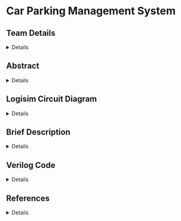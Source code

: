 # Car Parking Management System

## Team Details
<details>
<summary>Details</summary>
    
> *  Semester: 3rd Sem B. Tech. CSE
> * Section: S1

* Member-1:Konatham Naga Mukesh,221CS132 ```konathamnagamukesh.221cs132.nitk.edu.in```
* Member-2:Lakkimsetti Sreayas,221CS134,```mrlakkimsettisreyas.221cs134@nitk.edu.in```
* Member-3:Tanay Shekokar,221CS159,```tanayshekokar.221cs159@nitk.edu.in```

</details>

## Abstract
<details>
<summary>Details</summary>
With the growing issues of urbanization and limited parking resources, developing a user-friendly Parking Management System is critical. This project provides a comprehensive system that combines parking slot occupancy detection and real-time slot availability display, with the user experience and parking facility efficiency as the top priorities. This method aims to address frequent urban difficulties such as traffic congestion and long parking search periods, which annoy vehicle owners. By utilizing modern occupancy sensors, central control units, and digital displays, we hope to simplify the parking experience. It detects car presence reliably, updates real-time slot availability, and communicates this information to users, minimizing the time and effort required to find a parking spot. Our unique contribution is the seamless integration of these components, which improves customer pleasure while optimizing space utilization. The system keeps track of entry and exit times, which can be utilized for security and auditing. Furthermore, the obtained data can guide future improvements and data-driven decision-making.

Our Parking Management System, by focusing on improving user experience and facility management, provides a realistic answer to the issues faced by urban parking, ultimately leading to more efficient and user-centric urban transportation solutions.
</details>

## Logisim Circuit Diagram

<details>
<summary>Details</summary>

![image](https://github.com/nagamukesh/Car-Parking-management-system-project/assets/112798996/57034059-12f0-4148-b103-b06a6ab30bfd)

</details>


## Brief Description

<details>
<summary>Details</summary>
Let us say this is how the screen looks originally
    
![image](https://github.com/nagamukesh/Car-Parking-management-system-project/assets/112798996/76565e3f-5761-4bcb-bc99-0788351c73bb)


Each Block is given a button labeled 0,1,2... Depending on block number Over here, each block has 3 LEDs. If the LED is switched on, it means that a particular parking slot in that block is filled Looking at this diagram, the user can choose which block he wants to park in. NOTE: Junction 1 is the entrance. Let us say, the user wants to park in block 2 He presses the button for block 2.
![image](https://github.com/nagamukesh/Car-Parking-management-system-project/assets/112798996/4b575ae2-7cb5-4045-8e07-add99371f13e)


NOTE: Junction 1 is the entrance. Now, as we can see, the path to Junction2 is generated. At junction1, the north led is on, which means at junction1, the user must go straight. At junction 2, the west led is on, which means at junction 2, the user must go right. If the user follows the above instructions, he will reach the road from which he can enter the parking slot. Now, when the user enters the 3rd slot at block 2. The third sensor(clock), which is present at the entrance of the slot turns on. Which means, the person is going to enter that slot.

![image](https://github.com/nagamukesh/Car-Parking-management-system-project/assets/112798996/ba81b384-edf0-40fc-8a93-e4f9dcd8dcaf)


Now that this clock is turned on, the path towards block 2 disappears. Bcos the car will be parked in this slot now, and thus doesn't need the directions anymore. Once the car parks in that slot, he will cross the entrance of that slot. Thus, the sensor(clock) for that slot becomes 0 again.

![image](https://github.com/nagamukesh/Car-Parking-management-system-project/assets/112798996/4bcd3658-5490-4240-a59f-4a27f580cf7d)

As we can see,
Now, on the screen, we can see that the third slot of block 2 which was previously empty
is now full as displayed by the LED after the current user parked in that slot
Now, let us see what happens in the case of the next user
Let us say, the user presses the block2 button and releases it

![image](https://github.com/nagamukesh/Car-Parking-management-system-project/assets/112798996/b05b1c2c-d404-4a54-b7d2-e1a52c8a40d3)


even though there are no vacant parking slots
No path to that block will be shown bcos, that block has no vacant slots

So, the user must select another block
Let us assume the user chooses block 0 now
He presses and releases the button for block 0

![image](https://github.com/nagamukesh/Car-Parking-management-system-project/assets/112798996/75a871a3-6f8e-44b7-8311-7797a36e9278)


Now, the path for junction 0 is displayed as we can see from the code
Go straight from junction1
Go straight at junction2
Take a left at junction3
But, let us say, the user doesn't follow the path and goes to block 6
And parks in the first slot
Now, when the user enters the 1st slot at block6
The first sensor(clock), which is present at the entrance of the slot turns on
This means, the person is going to enter that slot

![image](https://github.com/nagamukesh/Car-Parking-management-system-project/assets/112798996/ef5d77c5-6366-41a7-810c-e294d3fcca59)


Now that this clock is turned on, the path towards block0 disappears
Bcos the car will be parked in this slot now, and thus doesn't need the directions
anymore
Once the car parks in that slot
He will cross the entrance of that slot
Thus, the sensor(clock) for that slot becomes 0 again

As we can see,
Now, on the screen, we can see that the first slot of block 6 which was previously empty
is now full as displayed by the LED after the current user parked in that slot
Now let us say, the car in the 2nd slot from block 1 is leaving
Bcos, the car is leaving, it passes through the entrance of that slot
So that sensor(clock) becomes 1

![image](https://github.com/nagamukesh/Car-Parking-management-system-project/assets/112798996/c7540a5d-5929-4425-a727-62e989de29b3)


Now when he leaves that slot,
The clock sensor becomes 0 again
![image](https://github.com/nagamukesh/Car-Parking-management-system-project/assets/112798996/a5f94374-2776-436a-927f-796796b0a17a)


As we can see,

The 2nd slot of block1, which was previously filled is now empty
Thus, there is a vacant spot available in block1 now
So, if the next user presses the block1 button, the path to block1 will be displayed

![image](https://github.com/nagamukesh/Car-Parking-management-system-project/assets/112798996/425d5f09-3126-47b0-b119-3361d023cae8)


The aforementioned scenario seamlessly amalgamates all potential possibilities and
eloquently articulates the ensuing outcomes therewithin.
And this thus, explains what the project does
We will soon explain the work in the next section


Let us go in sequential order, starting from pressing a button until parking in a slot
Where the work will be explained step by step,
and each component will be explained on its first occurrence based on the above-order

The user starts by pressing a button for a particular block
The way a button works it
When it is pressed, it is considered that the input is 1
The input for the next component will be the AND of the button input (which is 1) as long
as it is pressed and the availability of a free slot in that block
If a free slot is available, it returns 1, so when the button is pressed, the input will be 1&1
which is 1

![image](https://github.com/nagamukesh/Car-Parking-management-system-project/assets/112798996/e0ba9bb3-e699-499b-a70d-5ec4905e44e5)

As we can see, only 3 slots are filled as per the LEDs
This means a free slot is available
When the button is pressed, the output is 1

![image](https://github.com/nagamukesh/Car-Parking-management-system-project/assets/112798996/81c2b47b-bd46-498e-a035-32b181c6e745)


What will happen after this button press is that the path to this block will be displayed by
the junctions that are triggered by the 1 output that we get when the button is
pressed.

If no free slot is available, it returns 0, so when the button is pressed, the input will be 1&0
which is 0, i.e. there is no change in the circuit and input from this side will remain 0.
By default, the input from this block will be 0.

![image](https://github.com/nagamukesh/Car-Parking-management-system-project/assets/112798996/0effc873-0b22-47e5-bbdc-3cfc5c5ce425)

As we can see, bcos all 3 LEDs are blinking, no free slot is available, so even though the
the button is pressed, the output will be 0.
Bcos, there is no change in the output, pressing the button in this situation won't change
anything
Bcos this block is filled, a path to this block won't be shown
This input is connected to the BlockChooser
The input from Block i is connected to the ith port of BlockChooser
The Block Chooser will eventually return the BlockNumber of the most recent button
which is pressed.

![image](https://github.com/nagamukesh/Car-Parking-management-system-project/assets/112798996/56293da8-c787-418f-9dec-d96e69128c34)

How this works is
If button 2 was pressed, the input 2 becomes 1
And simultaneously the clock tick for each flipflop changes from 0 to 1
Bcos the OR gate whose output was initially 0
Returns 1 now
And the output for the flipflop connected to input 2, becomes 1

![image](https://github.com/nagamukesh/Car-Parking-management-system-project/assets/112798996/d4269b5b-47db-4000-ab51-b6a83051a8b8)


Now, bcos the clock is not ticking and is fixed at 1, even if the user presses multiple
buttons, only the 2nd flipflop output will be considered,
bcos until the next clock tick, the previous output will be displayed,
bcos the OR gate still remains at 1 for the added 1 input,
the clock tick doesn't change and is still at 1

![image](https://github.com/nagamukesh/Car-Parking-management-system-project/assets/112798996/ddf11210-50cc-49d2-9c0d-31d41cf87727)


Now, after the path is generated, which will be explained later
The user will leave,
So he is not pressing any button now
after releasing the buttons
The OR gate returns 0 bcos all inputs are 0
So the next clock tick is activated
So the previous input which is block 2 will be shown until another button is pressed

![image](https://github.com/nagamukesh/Car-Parking-management-system-project/assets/112798996/74f0bf4b-09fe-46e1-ac1f-8197f3115fe9)

8 outputs connected from 8 D flipflops corresponding to their 8 respective inputs as per
the above diagram will be taken as the corresponding inputs for the Priority Encoder
The Component marked Pri, is a Priority Encoder
Block 0 is input 0 in Pri
Block 1 is input 1 in Pri, and so on......
Note: Block 7 is a special button whose functionality will be explained later on
The Priority Encoder gives Block Number in binary form as output

As we can see, after pressing the button for Block2, The block number is 010 which is
the binary representation for Block2
Block2 will be the output until another clock tick/change, i.e. another button is
pressed, so the code will keep displaying the path for block2 until another button is
pressed (which will be button 7, the reason will be explained later)
Now, this output block number will be taken as input for Path Generator

![image](https://github.com/nagamukesh/Car-Parking-management-system-project/assets/112798996/0ea967e5-bcf8-4f55-9aa3-d4b87afc18bd)


The PathGenerator will give PathData as output which will be used by the junctions to
display the path, i.e. which direction to go towards at each potential junction the user will
encounter to go to that path.

![image](https://github.com/nagamukesh/Car-Parking-management-system-project/assets/112798996/c10fb0dd-707b-429f-9547-8e9ca188a41b)

This operation is performed using a multiplexer
The Input at port k will be the PathData for Block Number k
And the selected input will be block number
So, depending on the block number, the path is given
If the block number is 3, the PathData to reach Block 3 is an output
Same for all blocks.
This operation is performed using a multiplexer

Now, let me explain what PathData means and what each junction is supposed to do
and does for particular PathData. After doing so, I’ll explain the junction layout for the
above example.

The Path Generator will generate PathData to reach the particular Block Number
PathData is essentially an 8-bit data, which gives information that represents a path.

The first 2 bits represent the direction to take at the first encountered junction
The next 2 bits represent the direction to take at the second encountered junction
The next 2 bits represent the direction to take at the third encountered junction
And so on...
Note: At each junction,
We can extract the first 2 bits from PathData and call it direction
From the first 2 bits of PathData
11 represents the front direction
10 represents the left direction
01 represents the right direction
00 is used for termination
(bcos we don't want the user to take a U-turn to reach their block, we don't use 00 to
represent the back direction. And after we reached all necessary junctions, the remaining
PathData will be 00______, the reason will be explained later, so we do not want any more
junctions to display anything)
And left shift by 2, so that at the next junction, we can use the next 2 bits for direction
Let input direction signify the direction from which, each junction receives the input
With regards to input direction at the junction, let
00 represent south
01 represent west
10 represent east
11 represent north

Here is a truth table signifying which light (NORTH, SOUTH, EAST, or WEST) of the
junction must be displayed depending on the input direction and
Depending on the direction of encountering the junction and the direction displayed based
on the 2 data inputs, here is a truth table

![image](https://github.com/nagamukesh/Car-Parking-management-system-project/assets/112798996/8a2b2964-da17-4e98-a5ee-04cd748f1383)

In this direction, the input direction is 00, i.e. south
If the input is 11, we must go front from the south direction which signifies north, north light is on
If the Input is 10, we must go left from the south direction which signifies west, The west light is on
If the Input is 01, we must go right from the south direction which signifies east, The east light is on
If the input is 00, no light will be on

![image](https://github.com/nagamukesh/Car-Parking-management-system-project/assets/112798996/0173e79d-3a84-4172-8d41-b239b1ec74c6)

In this direction, the input direction is 11, i.e. north
If the input is 11, we must go front from the north direction which signifies south, the south light is
on
If the Input is 10, we must go left from the north direction which signifies east, The east light is on
If the Input is 01, we must go right from the north direction which signified west, The west light is on
If the input is 00, no light will be on

![image](https://github.com/nagamukesh/Car-Parking-management-system-project/assets/112798996/98ba5691-0520-4428-8872-7bcc4da4de4c)

In this direction, the input direction is 10, i.e. west
If the input is 11, we must go front from the west direction which signifies east, east light is on
If the Input is 10, we must go left from the west direction which signifies north, the north light is on
If the Input is 01, we must go right from the west direction which signified south, The south light is
on
If the input is 00, no light will be on

![image](https://github.com/nagamukesh/Car-Parking-management-system-project/assets/112798996/b87af889-1e24-4e8a-9391-d848b439cb0c)

In this direction, the input direction is 10, i.e. east
If the input is 11, we must go front from the east direction which signifies west, the west light is on
If the Input is 10, we must go left from the east direction which signifies south, The south light is on
If the Input is 01, we must go right from the east direction which signified north, The north light is on
If the input is 00, no light will be on
Let us assume the display is 0 when direction from path data is 00 to simplification
easier,
We can add each light with a display so that nothing is displayed when the display is 0
So dis= dir[0] & dir[1];

Here is a truth table signifying the same

![image](https://github.com/nagamukesh/Car-Parking-management-system-project/assets/112798996/dd9924f2-1ed3-4082-82f2-ecd63405d3f9)

Using the same conventions for north as 11, south as 00, east as 01 and west as 10
I want the Output Direction to be the input direction for the next junction
So, if there is a junction with multiple outputs, we know what is the input direction
for the next junction directly, so we do not need to initialize the Input Direction for further
junction except at Junction1 for the entrance
So the light that must be displayed must be reversed to the Output Direction
Therefore
North Light for Output Direction 00
South Light for Output Direction 11
East Light for Output direction 10
West Light for Output Direction 01
And I can decide whether the particular light must be output using this
assign NL = dis && (!OutputDir[1] && !OutputDir[0]);
assign SL = dis && (OutputDir[1] && OutputDir[0]);
assign EL = dis && (OutputDir[1] && !OutputDir[0]);
assign WL = dis && (!OutputDir[1] && OutputDir[0]);
If we don't encounter 00, dis will be 1
So the above and condition wont be affected

If we encounter a 00, no light is displayed
Cos all lights will give output 0 with dis as 0 in and gate
And, later on, we’ll see that if no light is displayed, the path is complete,
thus we need not display anything,
Thus the next junction need not display anything
so we can set the first two inputs of path data as 00 for the next junction
So that the next junction doesn't display anything

So truth table for Output Direction is opposite to the Light which should be shown
Truth Table for Output Direction

![image](https://github.com/nagamukesh/Car-Parking-management-system-project/assets/112798996/d3bed5cd-15b3-46f8-94d5-a23f3d1ad4eb)

K-Map for OutputDir[1] is

![image](https://github.com/nagamukesh/Car-Parking-management-system-project/assets/112798996/9c18c71d-f476-4d38-8f5a-bfc09b7a8fe0)

Note: if dir is 10, dir[1] is 1 & dir[0] is 0
The function is
assign OutputDir[1] = (!dir[1] && !dir[0] && !InputDir[1])
|| (!dir[1] && dir[0] && !InputDir[0])
|| (dir[1] && dir[0] && InputDir[1])
|| (dir[1] && !dir[0] && InputDir[0]);

Based on how the function is,
We can use a multiplexer
So the effective code is
mux m1(!InputDir[1],!InputDir[0],InputDir[0],InputDir[1],dir,OutputDir[1]);

Similarly, for OutputDirection[0]
As per the truth table, the K-map is

![image](https://github.com/nagamukesh/Car-Parking-management-system-project/assets/112798996/ca2a2d55-dece-4614-9dc3-b0403a7b30f3)

function is
assign OutputDir[0] = (!dir[1] && !dir[0] && !InputDir[0])

|| (!dir[1] && dir[0] && InputDir[1])
|| (dir[1] && dir[0] && InputDir[0])
|| (dir[1] && !dir[0] && !InputDir[1]);

Based on how the function is,
We can use a multiplexer
So the effective code is
mux m2(!InputDir[0],InputDir[1],!InputDir[1],InputDir[0],dir,OutputDir[0]);


After this, if the next junction is at the left
For the junction at the left
The code returns the shifted path data, after the left shift of 2
assign NewPath = PathData << 2;
Note that, each junction can receive input from only one direction.
We are doing so to optimize the project by the usage of a lesser number of
components.
To do so, we need to ensure that the chosen PathDatas adhere to the above
conditions.
So, what we do is, when we choose the path data, we ensure that, in every PathData,
if a junction is to be encountered, the path to that junction will be unique.
This means the input direction to that junction will be unique,
Therefore, only one input direction for each junction.
This is the path data for each block for the parking layout

![image](https://github.com/nagamukesh/Car-Parking-management-system-project/assets/112798996/ef93086d-707d-43ac-9747-31375d5a1d99)

And this is the parking layout:

![image](https://github.com/nagamukesh/Car-Parking-management-system-project/assets/112798996/f176ff00-1fd6-42e4-a841-71afbb1024dd)

Now for our layout
Junction 1 passes New Pathdata to Junction 2 from the south direction
If the north light is displayed, it means we are supposed to go to Junction 2
So the first 2 characters will remain the same in NewPath so for junction1
(We make the first 2 characters 00 if we are not supposed to go in that direction, in this
case, when North Light is 00)
Junction1 j1(InputDir,PathData,NL1,SL1,EL1,WL1,OutputDir1,NewPath1);
assign InputDir2 = OutputDir1;
assign PathData2[7] = NewPath1[7] && NL1;
assign PathData2[6] = NewPath1[6] && NL1;
assign PathData2[5:0] = NewPath1[5:0];

Junction 2 passes New Pathdata to Junction 3 from the west direction is east light is on
And Junction4 from the north direction if the north light is on
If East light is on, the next junction we must go to is Junction 3
So we can add the first two digits of NewPath of Junction3 with the East Light so that for
junction3, path data will give output based on the next two digits in Path data
Because we are doing and with east lights,
If the north light was switched on and the east light was switched off, we were not supposed
to go to junction3
So the NewPath for Junction3’s first 2 digits will be 00
This means, nothing will be displayed at Junction3
We similarly do the same with North Light for Junction4

Junction2 j2(InputDir2,PathData2,NL2,SL2,EL2,WL2,OutputDir2,NewPath2);
assign InputDir3 = OutputDir2;
assign PathData3[7] = NewPath2[7] && EL2;
assign PathData3[6] = NewPath2[6] && EL2;
assign PathData3[5:0] = NewPath2[5:0];
assign InputDir4 = OutputDir2;
assign PathData4[7] = NewPath2[7] && NL2;
assign PathData4[6] = NewPath2[6] && NL2;
assign PathData4[5:0] = NewPath2[5:0];

Junction 3 and 4 don't pass New Pathdata to any junction
So the code for them is
Junction3 j3(InputDir3,PathData3,NL3,SL3,EL3,WL3);
Junction4 j4(InputDir4,PathData4,NL4,SL4,EL4,WL4);

Let us assume the PathData is 11111000

![image](https://github.com/nagamukesh/Car-Parking-management-system-project/assets/112798996/9c08c88d-e4d1-41ac-af3f-8608aed66dcd)


In this case, the PathData to Block0 is 11111000
As we can see
We will encounter junction1 from the south, so the input direction is 00 and at junction1, we
consider the first 2 bits from PathData which are 11
Junction displays north light
After the left shift, the new path data is 11100000 for Junction 2
We will encounter junction2 from the south, so the input direction is 00 and at junction2, we
consider the first 2 bits from PathData which are 11
Junction displays north light
Because we chose north light
We pass data to junction 4 and 0s to junction 3
Due to this junction 3 doesn't display anything
After the left shift, the new path data is 10000000 for Junction 4
As we can see
We will encounter junction1 from the south, so the input direction is 00 and at junction1, we
consider the first 2 bits from PathData which are 10
Junction displays east light
There are no more junctions, so the code ends

Now, for the Car sensors,
Let us take an example
Now, when the user enters the 3rd slot at block2
The third sensor(clock), which is present at the entrance of the slot turns on
This means the person is going to enter that slot

![image](https://github.com/nagamukesh/Car-Parking-management-system-project/assets/112798996/73eeca26-5ae7-4577-885b-cb8b076e6712)


Now that this clock is turned on, the path towards block2 disappears
Bcos the car will be parked in this slot now, and thus doesnt need the directions
anymore
This is done by using button7 which will always display path 00000000 throught which
none of the junctions display anything
This button input is connected for port7 in block chooser
Button 7 is an xor gate to all 21 clocks
Earlier all clocks were 0, so 0 1s, even parity, so XOR returns 0
So button 7 is not chosen
NOTE: just saying button, but it is not realy a button
But when that clock is turned on while car is entering
1 clock shows 1, so 1 1 times, odd parity, so XOR returns 1
So button 7 is chosen, and as mentioned earlier, all junctions dont display anything
Once the car parks in that slot
He will cross the entrance of that slot
Thus, the sensor(clock) for that slot becomes 0 again

Button 7 is an xor gate to all 21 clocks
again all clocks were 0, so 0 1s, even parity, so XOR returns 0
So button 7 is not chosen
So as per the PathChooser code, the output is block7 for which all junctions still display
nothing

![image](https://github.com/nagamukesh/Car-Parking-management-system-project/assets/112798996/ae2fd992-acf7-4bc6-8065-1b8871b5adae)


As we can see,
Now, on the screen, we can see that the third slot of block 2 which was previously empty
is now full as displayed by the LED after the current user parked in that slot

</details>

## Verilog Code

<details>
<summary>Details</summary>

    
//NOTE: Input B7 will be XOR of all sensors(clocks) present for each slot
//The output block number will be the button number which is pressed last (when slot is empty, which is handled in logisim)
//Bk is actually is button pressed & if free slot is available(from BlockCircuit code)
//Note, simulation may not seem perfect since it is not that very feasible to simulate buttons through veriolog
```
module dflipflop (input D, input CKT, output reg Q);
    always @(posedge CKT) begin
        Q <= D;
    end
endmodule

module PriorityEncoder(i,y);
    input [7:0]i;
    output [2:0]y;

    assign y[2]=i[4] | i[5] | i[6] | i[7];
    assign y[1]=i[2] | i[3] | i[6] | i[7];
    assign y[0]=i[1] | i[3] | i[5] | i[7];

endmodule

module BlockChooser(B,F);
    input [7:0]B;
    wire CKT;
    wire [7:0]W;
    output [2:0]F;

    or O1(CKT,B[0],B[1],B[2],B[3],B[4],B[5],B[6],B[7]);
    
    dflipflop s0 (.D(B[0]), .CKT(CKT), .Q(W[0]));
    dflipflop s1 (.D(B[1]), .CKT(CKT), .Q(W[1]));
    dflipflop s2 (.D(B[2]), .CKT(CKT), .Q(W[2]));
    dflipflop s3 (.D(B[3]), .CKT(CKT), .Q(W[3]));
    dflipflop s4 (.D(B[4]), .CKT(CKT), .Q(W[4]));
    dflipflop s5 (.D(B[5]), .CKT(CKT), .Q(W[5]));
    dflipflop s6 (.D(B[6]), .CKT(CKT), .Q(W[6]));
    dflipflop s7 (.D(B[7]), .CKT(CKT), .Q(W[7]));
    
    PriorityEncoder p1(B,F);

endmodule


module BlockChooser_tb;

reg [7:0]B;
wire [2:0]F;

BlockChooser b1(B,F);

initial begin
    $dumpfile("BlockChooser.vcd");
    $dumpvars(0,BlockChooser_tb);
end
initial begin
    $display("|B0 |B1 |B2 |B3 |B4 |B5 |B6 |B7 | BlockNumber |");
    $monitor("| %b | %b | %b | %b | %b | %b | %b | %b |     %b     |",B[0],B[1],B[2],B[3],B[4],B[5],B[6],B[7],F);
    
    //Let B and be something intially
    B=8'b10000000;
    
    //let Button 5 be pressed now
    #110 B=8'b00100000;
    //button is released now

    //For a while no button is pressed 
    //But still, path to block 5 is shown

    //When car is parked, button 7 will get activated
    //Can be understood from logisim code
    //When car is entering, only 1 out of the 21 sensors(clocks) is 1 (odd parity, so xor gives 1 as output)
    //So the xor part will give output 1 which is button 7 
    //So button 7 is pressed technically
    //Once the car is parked
    //That sensor(clock) will return 0  
    //So xor of all will become 0 again, as 0 sensors are 1 (0 is even parity, so xor gives 0 as output)
    //So button is released again
    //And path to block 7, empty path is shown
    #170 B=8'b10000000;

    //let Button 1 be pressed now
    #210 B=8'b00000010;
    //button is released now
    
    //For a while no button is pressed 
    //But still, path to block 1 is shown

    //When car is parked, button 7 will get activated
    //Can be understood from logisim code
    //When car is entering, only 1 out of the 21 sensors(clocks) is 1 (odd parity, so xor gives 1 as output)
    //So the xor part will give output 1 which is button 7 
    //So button 7 is pressed technically
    //Once the car is parked
    //That sensor(clock) will return 0  
    //So xor of all will become 0 again, as 0 sensors are 1 (0 is even parity, so xor gives 0 as output)
    //So button is released again
    //And path to block 7, empty path is shown
    #270 B=8'b10000000;

end

initial #10000 $finish;
endmodule
```



````
module dflipflop (input D, input CKT, output reg Q);
    always @(posedge CKT) begin
        Q <= D;
    end
endmodule

module block (input D1, input D2, input D3, input CKT1, input CKT2, input CKT3, output Q1, output Q2, output Q3, output Free);
    wire Q1_wire, Q2_wire, Q3_wire;
    
    dflipflop s1 (.D(D1), .CKT(CKT1), .Q(Q1_wire));
    dflipflop s2 (.D(D2), .CKT(CKT2), .Q(Q2_wire));
    dflipflop s3 (.D(D3), .CKT(CKT3), .Q(Q3_wire));
    
    assign Q1 = Q1_wire;
    assign Q2 = Q2_wire;
    assign Q3 = Q3_wire;

    nand m1(Free, Q1,Q2,Q3);
endmodule


module block_tb;

reg D1,D2,D3,CKT1=0,CKT2=0,CKT3=0;
wire Q1,Q2,Q3,free;
block d(D1,D2,D3,CKT1,CKT2,CKT3,Q1,Q2,Q3,free);

always begin
    CKT1=~CKT1;
    #10;
end

always begin
    CKT2=~CKT2;
    #20;
end

always begin
    CKT3=~CKT3;
    #30;
end

initial begin
    $dumpfile("block.vcd");
    $dumpvars(0,block_tb);
end
initial begin
    $display("|Q1 |Q2 |Q3 |Free?|");
    $monitor("| %b | %b | %b |  %b  |",Q1,Q2,Q3,free);
    D1=1'b0;D2=1'b0;D3=1'b0;
    
    #20 D1=1'b1;
    #40 D2=1'b1;
    #60 D3=1'b1;
    #80 D1=1'b0;
    #100 D1=1'b1;
    #120 D1=1'b0;
    #140 D3=1'b0;
    #160 D2=1'b0;
end

initial #5000 $finish;
    
endmodule
</details>

<details>
<summary>Junction Code</summary>
module mux(a,b,c,d,sel,out);   // 4*1 mux

input a,b,c,d;
input [1:0]sel;
output out;

assign out = (!sel[1] && !sel[0] && a)
                || (!sel[1] && sel[0] && b)
                || (sel[1] && !sel[0] && c)
                || (sel[1] && sel[0] && d);

endmodule


module Junction4(InputDir,PathData,NL,SL,EL,WL);
    input [1:0]InputDir;
    output [1:0]OutputDir;
    input [7:0]PathData;
    output [7:0]NewPath;
    output NL,SL,EL,WL;

    wire [1:0]dir;
    assign dir = PathData[7:6];

    wire dis;
    assign dis = dir[0] || dir[1];

    mux m1(!InputDir[1],!InputDir[0],InputDir[0],InputDir[1],dir,OutputDir[1]);
    mux m2(!InputDir[0],InputDir[1],!InputDir[1],InputDir[0],dir,OutputDir[0]);
   

    assign NL = dis && (!OutputDir[1] && !OutputDir[0]);
    assign SL = dis && (OutputDir[1] && OutputDir[0]);
    assign EL = dis && (OutputDir[1] && !OutputDir[0]);
    assign WL = dis && (!OutputDir[1] && OutputDir[0]);

    assign NewPath = PathData << 2;


endmodule


module Junction4_tb;

    reg [1:0] InputDir;
    reg [7:0] PathData;
    wire NL, SL, EL, WL;
    wire [1:0] OutputDir;

    Junction4 uut (InputDir,PathData,NL,SL,EL,WL);


    initial begin
        $dumpfile("Junction4.vcd");
        $dumpvars(0, Junction4_tb);

        $display("--------------------------------------------------");
        $display("| InputDir | PathData    | NL  | SL  | EL  | WL  |");
        $display("--------------------------------------------------");
        $monitor("|    %b    |   %b  |  %b  |  %b  |  %b  |  %b  |",
                 InputDir, PathData, NL, SL, EL, WL);

        
        InputDir = 2'b00;
        PathData = 8'b00000000;
        #10 PathData = 8'b01000000;
        #20 PathData = 8'b10000000;
        #30 PathData = 8'b11000000;
        
        #40
        InputDir = 2'b11;
        PathData = 8'b00000000;
        #50 PathData = 8'b01000000;
        #60 PathData = 8'b10000000;
        #70 PathData = 8'b11000000;
        
        #80
        InputDir = 2'b01;
        PathData = 8'b00000000;
        #90 PathData = 8'b01000000;
        #100 PathData = 8'b10000000;
        #110 PathData = 8'b11000000;
        
        #120
        InputDir = 2'b10;
        PathData = 8'b00000000;
        #130 PathData = 8'b01000000;
        #140 PathData = 8'b10000000;
        #150 PathData = 8'b11000000;
        
        #1000 $display("--------------------------------------------------");

    end
endmodule

````


````

//We choose path data such that there is only one unique input direction to each junction
// Eg. The only path to Junction3 is 1101, 11 at Junction1 and 01 at Junction2
// Junction3 can only recieve input from Junction2

//Block input will be given from the Button code

module Display(Block,PathData,NL1,SL1,EL1,WL1,NL2,SL2,EL2,WL2,NL3,SL3,EL3,WL3,NL4,SL4,EL4,WL4);

    input [2:0]Block;
    wire [1:0]InputDir;
    output [7:0]PathData;

    assign InputDir=2'b00;
    PathFinder m1(Block,PathData);

    output NL1,SL1,EL1,WL1,NL2,SL2,EL2,WL2,NL3,SL3,EL3,WL3,NL4,SL4,EL4,WL4;
   
    wire [1:0]InputDir2,InputDir3,InputDir4;
    wire [1:0]OutputDir1,OutputDir2;
    wire [7:0]NewPath1,NewPath2;
    wire [7:0]PathData2,PathData3,PathData4;
   
    Junction1 j1(InputDir,PathData,NL1,SL1,EL1,WL1,OutputDir1,NewPath1);
    assign InputDir2 = OutputDir1;
    assign PathData2[7] = NewPath1[7] && NL1;
    assign PathData2[6] = NewPath1[6] && NL1;
    assign PathData2[5:0] = NewPath1[5:0];
   
    Junction2 j2(InputDir2,PathData2,NL2,SL2,EL2,WL2,OutputDir2,NewPath2);
    assign InputDir3 = OutputDir2;
    assign PathData3[7] = NewPath2[7] && EL2;
    assign PathData3[6] = NewPath2[6] && EL2;
    assign PathData3[5:0] = NewPath2[5:0];
    assign InputDir4 = OutputDir2;
    assign PathData4[7] = NewPath2[7] && NL2;
    assign PathData4[6] = NewPath2[6] && NL2;
    assign PathData4[5:0] = NewPath2[5:0];
   
    Junction3 j3(InputDir3,PathData3,NL3,SL3,EL3,WL3);
    Junction4 j4(InputDir4,PathData4,NL4,SL4,EL4,WL4);
   
endmodule

//Multiplexer for each out index required for PathFinder
module mux1(a,i0,i1,i2,i3,i4,i5,i6,i7,o);

input [2:0]a;
input i0,i1,i2,i3,i4,i5,i6,i7;
output o;

assign o = (!a[2] && !a[1] && !a[0] && i0) ||
   (!a[2] && !a[1] && a[0] && i1) ||
   (!a[2] && a[1] && !a[0] && i2) ||
   (!a[2] && a[1] && a[0] && i3) ||
   (a[2] && !a[1] && !a[0] && i4) ||
   (a[2] && !a[1] && a[0] && i5) ||
   (a[2] && a[1] && !a[0] && i6) ||
   (a[2] && a[1] && a[0] && i7);

endmodule


module PathFinder(a,out);        //Like 8*1 mux

input [2:0]a;
output [7:0]out;
wire [7:0]a0,a1,a2,a3,a4,a5,a6,a7;

assign a0=8'b11111000;
assign a1=8'b11110000;
assign a2=8'b11010000;
assign a3=8'b11011100;
assign a4=8'b11000000;
assign a5=8'b11010000;
assign a6=8'b11010100;
assign a7=8'b00000000;

mux1 m7(a,a0[7],a1[7],a2[7],a3[7],a4[7],a5[7],a6[7],a7[7],out[7]);
mux1 m6(a,a0[6],a1[6],a2[6],a3[6],a4[6],a5[6],a6[6],a7[6],out[6]);
mux1 m5(a,a0[5],a1[5],a2[5],a3[5],a4[5],a5[5],a6[5],a7[5],out[5]);
mux1 m4(a,a0[4],a1[4],a2[4],a3[4],a4[4],a5[4],a6[4],a7[4],out[4]);
mux1 m3(a,a0[3],a1[3],a2[3],a3[3],a4[3],a5[3],a6[3],a7[3],out[3]);
mux1 m2(a,a0[2],a1[2],a2[2],a3[2],a4[2],a5[2],a6[2],a7[2],out[2]);
   
assign out[1]=1'b0;
assign out[0]=1'b0;


endmodule



module mux(a,b,c,d,sel,out);   // 4*1 mux

input a,b,c,d;
input [1:0]sel;
output out;

assign out = (!sel[1] && !sel[0] && a)
                || (!sel[1] && sel[0] && b)
                || (sel[1] && !sel[0] && c)
                || (sel[1] && sel[0] && d);

endmodule


module Junction1(InputDir,PathData,NL,SL,EL,WL,OutputDir,NewPath);
    input [1:0]InputDir;
    output [1:0]OutputDir;
    input [7:0]PathData;
    output [7:0]NewPath;
    output NL,SL,EL,WL;

    wire [1:0]dir;
    assign dir = PathData[7:6];

    wire dis;
    assign dis = dir[0] || dir[1];

    mux m1(!InputDir[1],!InputDir[0],InputDir[0],InputDir[1],dir,OutputDir[1]);
    mux m2(!InputDir[0],InputDir[1],!InputDir[1],InputDir[0],dir,OutputDir[0]);
   

    assign NL = dis && (!OutputDir[1] && !OutputDir[0]);
    assign SL = dis && (OutputDir[1] && OutputDir[0]);
    assign EL = dis && (OutputDir[1] && !OutputDir[0]);
    assign WL = dis && (!OutputDir[1] && OutputDir[0]);

    assign NewPath = PathData << 2;

endmodule

module Junction2(InputDir,PathData,NL,SL,EL,WL,OutputDir,NewPath);
    input [1:0]InputDir;
    output [1:0]OutputDir;
    input [7:0]PathData;
    output [7:0]NewPath;
    output NL,SL,EL,WL;

    wire [1:0]dir;
    assign dir = PathData[7:6];

    wire dis;
    assign dis = dir[0] || dir[1];

    mux m1(!InputDir[1],!InputDir[0],InputDir[0],InputDir[1],dir,OutputDir[1]);
    mux m2(!InputDir[0],InputDir[1],!InputDir[1],InputDir[0],dir,OutputDir[0]);
   

    assign NL = dis && (!OutputDir[1] && !OutputDir[0]);
    assign SL = dis && (OutputDir[1] && OutputDir[0]);
    assign EL = dis && (OutputDir[1] && !OutputDir[0]);
    assign WL = dis && (!OutputDir[1] && OutputDir[0]);

    assign NewPath = PathData << 2;

endmodule


module Junction3(InputDir,PathData,NL,SL,EL,WL);
    input [1:0]InputDir;
    output [1:0]OutputDir;
    input [7:0]PathData;
    output [7:0]NewPath;
    output NL,SL,EL,WL;

    wire [1:0]dir;
    assign dir = PathData[7:6];

    wire dis;
    assign dis = dir[0] || dir[1];
   
    mux m1(!InputDir[1],!InputDir[0],InputDir[0],InputDir[1],dir,OutputDir[1]);
    mux m2(!InputDir[0],InputDir[1],!InputDir[1],InputDir[0],dir,OutputDir[0]);
   

    assign NL = dis && (!OutputDir[1] && !OutputDir[0]);
    assign SL = dis && (OutputDir[1] && OutputDir[0]);
    assign EL = dis && (OutputDir[1] && !OutputDir[0]);
    assign WL = dis && (!OutputDir[1] && OutputDir[0]);

    assign NewPath = PathData << 2;


endmodule


module Junction4(InputDir,PathData,NL,SL,EL,WL);
    input [1:0]InputDir;
    output [1:0]OutputDir;
    input [7:0]PathData;
    output [7:0]NewPath;
    output NL,SL,EL,WL;

    wire [1:0]dir;
    assign dir = PathData[7:6];

    wire dis;
    assign dis = dir[0] || dir[1];

    mux m1(!InputDir[1],!InputDir[0],InputDir[0],InputDir[1],dir,OutputDir[1]);
    mux m2(!InputDir[0],InputDir[1],!InputDir[1],InputDir[0],dir,OutputDir[0]);
   

    assign NL = dis && (!OutputDir[1] && !OutputDir[0]);
    assign SL = dis && (OutputDir[1] && OutputDir[0]);
    assign EL = dis && (OutputDir[1] && !OutputDir[0]);
    assign WL = dis && (!OutputDir[1] && OutputDir[0]);

    assign NewPath = PathData << 2;


endmodule




module Display_tb;

    reg [2:0] Block;
wire [7:0] PathData;
    wire NL1, SL1, EL1, WL1;
    wire NL2, SL2, EL2, WL2;
    wire NL3, SL3, EL3, WL3;
    wire NL4, SL4, EL4, WL4;
   
    Display d1(Block,PathData,NL1,SL1,EL1,WL1,NL2,SL2,EL2,WL2,NL3,SL3,EL3,WL3,NL4,SL4,EL4,WL4);
   
    initial begin
        $dumpfile("Display.vcd");
        $dumpvars(0, Display_tb);

        $display("--------------------------------------------------------------------------------------------------------------------");
        $display("| Block | PathData | NL1 | SL1 | EL1 | WL1 | NL2 | SL2 | EL2 | WL2 | NL3 | SL3 | EL3 | WL3 | NL4 | SL4 | EL4 | WL4 |");
        $display("--------------------------------------------------------------------------------------------------------------------");
        $monitor("|  %b  | %b |  %b  |  %b  |  %b  |  %b  |  %b  |  %b  |  %b  |  %b  |  %b  |  %b  |  %b  |  %b  |  %b  |  %b  |  %b  |  %b  |",
                 Block, PathData, NL1, SL1, EL1, WL1, NL2, SL2, EL2, WL2, NL3, SL3, EL3, WL3, NL4, SL4, EL4, WL4);
       
Block=3'b000;
        repeat(7)
    begin
    #10 Block= Block + 3'b001;
   end
       
       
        #1000 $display("--------------------------------------------------------------------------------------------------------------------");

    end
endmodule

````

</details>

## References

<details>
<summary>Details</summary>

* Morris Mano, Digital Logic and Computer Design
* https://www.flashparking.com/blog/what-is-an-automated-parkingsystem/
* www.wayleadr.com
* https://www.slideshare.net
* Sunggu Lee, Advanced Digital Logic Design: Using VHDL, State Machines, and Synthesis for FPGAs

</details>

















